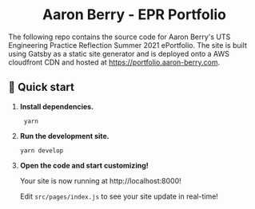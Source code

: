 <h1 align="center">
  Aaron Berry - EPR Portfolio
</h1>

The following repo contains the source code for Aaron Berry's UTS Engineering Practice Reflection Summer 2021 ePortfolio. The site is built using Gatsby as a static site generator and is deployed onto a AWS cloudfront CDN and hosted at <https://portfolio.aaron-berry.com>.

## 🚀 Quick start

1. **Install dependencies.**

   ```shell
    yarn
    ```

2. **Run the development site.**

    ```shell
    yarn develop
    ```

3. **Open the code and start customizing!**

    Your site is now running at http://localhost:8000!

    Edit `src/pages/index.js` to see your site update in real-time!
